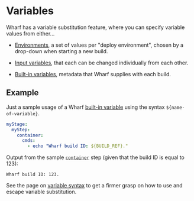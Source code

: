 # Variables

Wharf has a variable substitution feature, where you can specify variable values
from either...

- [Environments](/usage-wharfyml/environments.md), a set of values per
  "deploy environment", chosen by a drop-down when starting a new build.

- [Input variables](/usage-wharfyml/variables/input-variables.md), that each can be
  changed individually from each other.

- [Built-in variables](/usage-wharfyml/variables/built-in-variables.md), metadata that
  Wharf supplies with each build.

## Example

<!-- panels:start -->

<!-- div:left-panel -->

Just a sample usage of a Wharf [built-in variable](/usage-wharfyml/variables/built-in-variables.md)
using the syntax `${name-of-variable}`.

```yaml
myStage:
  myStep:
    container:
      cmds:
        - echo "Wharf build ID: ${BUILD_REF}."
```

<!-- div:right-panel -->

Output from the sample [`container`](/usage-wharfyml/step-types/container.md) step
(given that the build ID is equal to 123):

```
Wharf build ID: 123.
```

<!-- panels:end -->

See the page on [variable syntax](/usage-wharfyml/variables/variable-syntax.md)
to get a firmer grasp on how to use and escape variable substitution.
